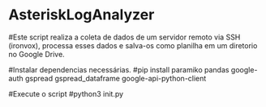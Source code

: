 # AsteriskLogAnalyzer
#Este script realiza a coleta de dados de um servidor remoto via SSH (ironvox), processa esses dados e salva-os como planilha em um diretorio no Google Drive.

#Instalar dependencias necessárias.
#pip install paramiko pandas google-auth gspread gspread_dataframe google-api-python-client

#Execute o script 
#python3 init.py


